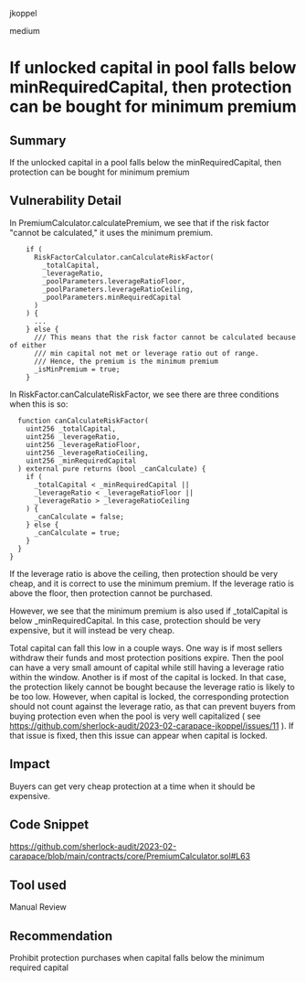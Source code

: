 jkoppel

medium

# If unlocked capital in pool falls below minRequiredCapital, then protection can be bought for minimum premium

## Summary

If the unlocked capital in a pool falls below the minRequiredCapital, then protection can be bought for minimum premium

## Vulnerability Detail

In PremiumCalculator.calculatePremium, we see that if the risk factor "cannot  be calculated," it uses the minimum premium.

```solidity
    if (
      RiskFactorCalculator.canCalculateRiskFactor(
        _totalCapital,
        _leverageRatio,
        _poolParameters.leverageRatioFloor,
        _poolParameters.leverageRatioCeiling,
        _poolParameters.minRequiredCapital
      )
    ) {
      ...
    } else {
      /// This means that the risk factor cannot be calculated because of either
      /// min capital not met or leverage ratio out of range.
      /// Hence, the premium is the minimum premium
      _isMinPremium = true;
    }
```

In RiskFactor.canCalculateRiskFactor, we see there are three conditions when this is so:

```solidity
  function canCalculateRiskFactor(
    uint256 _totalCapital,
    uint256 _leverageRatio,
    uint256 _leverageRatioFloor,
    uint256 _leverageRatioCeiling,
    uint256 _minRequiredCapital
  ) external pure returns (bool _canCalculate) {
    if (
      _totalCapital < _minRequiredCapital ||
      _leverageRatio < _leverageRatioFloor ||
      _leverageRatio > _leverageRatioCeiling
    ) {
      _canCalculate = false;
    } else {
      _canCalculate = true;
    }
  }
}
```

If the leverage ratio is above the ceiling, then protection should be very cheap, and it is correct to use the minimum premium. If the leverage ratio is above the floor, then protection cannot be purchased.

However, we see that the minimum premium is also used if _totalCapital is below _minRequiredCapital. In this case, protection should be very expensive, but it will instead be very cheap.

Total capital can fall this low in a couple ways. One way is if most sellers withdraw their funds and most protection positions expire. Then the pool can have a very small amount of capital while still having a leverage ratio within the window.  Another is if most of the capital is locked. In that case, the protection likely cannot be bought because the leverage ratio is likely to be too low. However, when capital is locked, the corresponding protection should not count against the leverage ratio, as that can prevent buyers from buying protection even when the pool is very well capitalized ( see https://github.com/sherlock-audit/2023-02-carapace-jkoppel/issues/11 ). If that issue is fixed, then this issue can appear when capital is locked.

## Impact

Buyers can get very cheap protection at a time when it should be expensive.

## Code Snippet

https://github.com/sherlock-audit/2023-02-carapace/blob/main/contracts/core/PremiumCalculator.sol#L63

## Tool used

Manual Review

## Recommendation

Prohibit protection purchases when capital falls below the minimum required capital